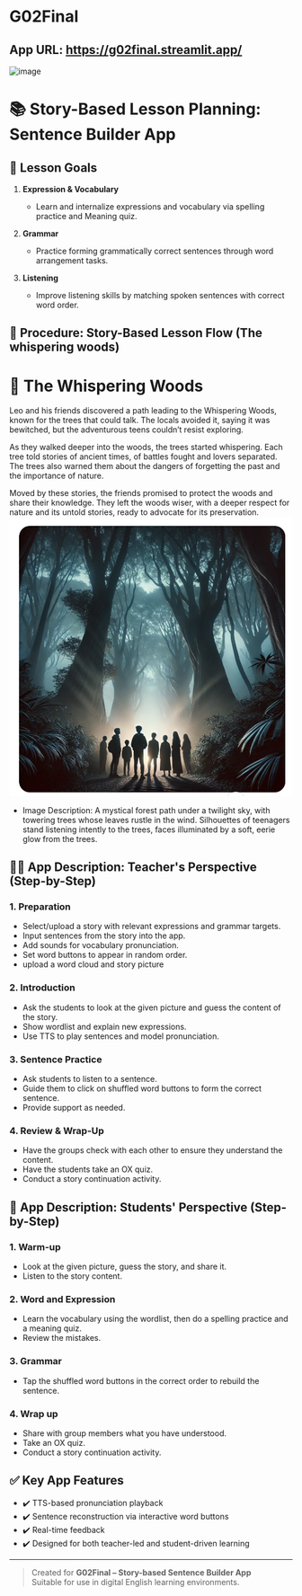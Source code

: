 # G02Final
## App URL: https://g02final.streamlit.app/
<img src="https://github.com/user-attachments/assets/3a4f3c17-aa5b-427a-a505-e6a1abfa493d" alt="image" width="400" height="400">

# 📚 Story-Based Lesson Planning: Sentence Builder App


## 🧠 Lesson Goals

1. **Expression & Vocabulary**  
   - Learn and internalize expressions and vocabulary via spelling practice and Meaning quiz.

2. **Grammar**  
   - Practice forming grammatically correct sentences through word arrangement tasks.

3. **Listening**  
   - Improve listening skills by matching spoken sentences with correct word order.


## 🧩 Procedure: Story-Based Lesson Flow (The whispering woods)

# 🌳 The Whispering Woods
Leo and his friends discovered a path leading to the Whispering Woods, known for the trees that could talk. The locals avoided it, saying it was bewitched, but the adventurous teens couldn’t resist exploring.

As they walked deeper into the woods, the trees started whispering. Each tree told stories of ancient times, of battles fought and lovers separated. The trees also warned them about the dangers of forgetting the past and the importance of nature.

Moved by these stories, the friends promised to protect the woods and share their knowledge. They left the woods wiser, with a deeper respect for nature and its untold stories, ready to advocate for its preservation.
![This is an image](https://github.com/MK316/Digital-Literacy-Class/blob/main/materials/story02.png?raw=true)
- Image Description: A mystical forest path under a twilight sky, with towering trees whose leaves rustle in the wind. Silhouettes of teenagers stand listening intently to the trees, faces illuminated by a soft, eerie glow from the trees.

## 👩‍🏫 App Description: Teacher's Perspective (Step-by-Step)

### 1. Preparation
- Select/upload a story with relevant expressions and grammar targets.
- Input sentences from the story into the app.
- Add sounds for vocabulary pronunciation.
- Set word buttons to appear in random order.
- upload a word cloud and story picture

### 2. Introduction
- Ask the students to look at the given picture and guess the content of the story.
- Show wordlist and explain new expressions.
- Use TTS to play sentences and model pronunciation.

### 3. Sentence Practice
- Ask students to listen to a sentence.
- Guide them to click on shuffled word buttons to form the correct sentence.
- Provide support as needed.

### 4. Review & Wrap-Up
- Have the groups check with each other to ensure they understand the content.
- Have the students take an OX quiz.
- Conduct a story continuation activity.

## 🧒 App Description: Students' Perspective (Step-by-Step)

### 1. Warm-up
- Look at the given picture, guess the story, and share it.
- Listen to the story content.

### 2. Word and Expression
- Learn the vocabulary using the wordlist, then do a spelling practice and a meaning quiz.
- Review the mistakes.

### 3. Grammar
- Tap the shuffled word buttons in the correct order to rebuild the sentence.

### 4. Wrap up
- Share with group members what you have understood.
- Take an OX quiz.
- Conduct a story continuation activity.



## ✅ Key App Features

- ✔️ TTS-based pronunciation playback  
- ✔️ Sentence reconstruction via interactive word buttons   
- ✔️ Real-time feedback  
- ✔️ Designed for both teacher-led and student-driven learning

---

> Created for **G02Final – Story-based Sentence Builder App**  
> Suitable for use in digital English learning environments.
